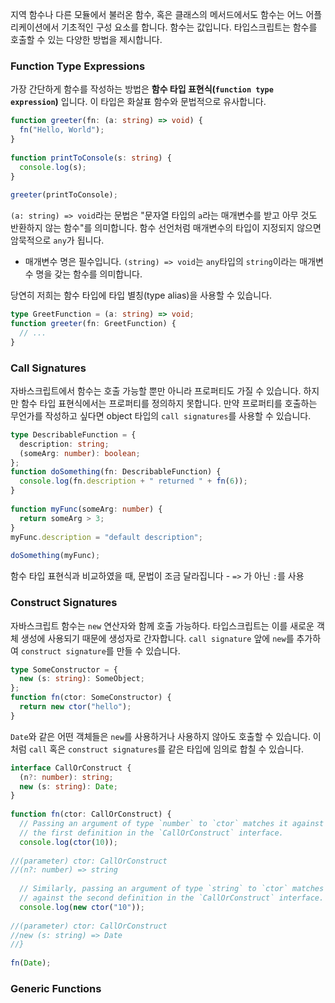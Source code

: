 지역 함수나 다른 모듈에서 불러온 함수, 혹은 클래스의 메서드에서도 함수는 어느 어플리케이션에서 기초적인 구성 요소를 합니다. 함수는 값입니다. 타입스크립트는 함수를 호출할 수 있는 다양한 방법을 제시합니다.

### Function Type Expressions
가장 간단하게 함수를 작성하는 방법은 **함수 타입 표현식(`function type expression`)** 입니다. 이 타입은 화살표 함수와 문법적으로 유사합니다.

```typescript
function greeter(fn: (a: string) => void) {
  fn("Hello, World");
}
 
function printToConsole(s: string) {
  console.log(s);
}
 
greeter(printToConsole);
```
`(a: string) => void`라는 문법은 "문자열 타입의 `a`라는 매개변수를 받고 아무 것도 반환하지 않는 함수"를 의미합니다. 함수 선언처럼 매개변수의 타입이 지정되지 않으면 암묵적으로 `any`가 됩니다.

- 매개변수 명은 필수입니다. `(string) => void`는 `any`타입의 `string`이라는 매개변수 명을 갖는 함수를 의미합니다.

당연히 저희는 함수 타입에 타입 별칭(type alias)을 사용할 수 있습니다.

```typescript
type GreetFunction = (a: string) => void;
function greeter(fn: GreetFunction) {
  // ...
}
```

### Call Signatures
자바스크립트에서 함수는 호출 가능할 뿐만 아니라 프로퍼티도 가질 수 있습니다. 하지만 함수 타입 표현식에서는 프로퍼티를 정의하지 못합니다. 만약 프로퍼티를 호출하는 무언가를 작성하고 싶다면 object 타입의 `call signatures`를 사용할 수 있습니다.

```typescript
type DescribableFunction = {
  description: string;
  (someArg: number): boolean;
};
function doSomething(fn: DescribableFunction) {
  console.log(fn.description + " returned " + fn(6));
}
 
function myFunc(someArg: number) {
  return someArg > 3;
}
myFunc.description = "default description";
 
doSomething(myFunc);
```

함수 타입 표현식과 비교하였을 때, 문법이 조금 달라집니다 - `=>` 가 아닌 `:`를 사용

### Construct Signatures
자바스크립트 함수는 `new` 연산자와 함께 호출 가능하다. 타입스크립트는 이를 새로운 객체 생성에 사용되기 때문에 생성자로 간자합니다. `call signature` 앞에 `new`를 추가하여 `construct signature`를 만들 수 있습니다.

```typescript
type SomeConstructor = {
  new (s: string): SomeObject;
};
function fn(ctor: SomeConstructor) {
  return new ctor("hello");
}
```
`Date`와 같은 어떤 객체들은 `new`를 사용하거나 사용하지 않아도 호출할 수 있습니다. 이처럼 `call` 혹은 `construct signatures`를 같은 타입에 임의로 합칠 수 있습니다.

```typescript
interface CallOrConstruct {
  (n?: number): string;
  new (s: string): Date;
}
 
function fn(ctor: CallOrConstruct) {
  // Passing an argument of type `number` to `ctor` matches it against
  // the first definition in the `CallOrConstruct` interface.
  console.log(ctor(10));
               
//(parameter) ctor: CallOrConstruct
//(n?: number) => string
 
  // Similarly, passing an argument of type `string` to `ctor` matches it
  // against the second definition in the `CallOrConstruct` interface.
  console.log(new ctor("10"));
                   
//(parameter) ctor: CallOrConstruct
//new (s: string) => Date
//}
 
fn(Date);
```

### Generic Functions
